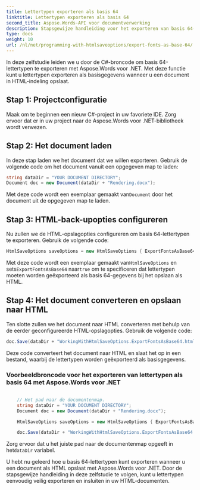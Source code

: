 ```yaml
---
title: Lettertypen exporteren als basis 64
linktitle: Lettertypen exporteren als basis 64
second_title: Aspose.Words-API voor documentverwerking
description: Stapsgewijze handleiding voor het exporteren van basis 64-lettertypen bij het opslaan van een document met Aspose.Words voor .NET.
type: docs
weight: 10
url: /nl/net/programming-with-htmlsaveoptions/export-fonts-as-base-64/
---
```


In deze zelfstudie leiden we u door de C#-broncode om basis 64-lettertypen te exporteren met Aspose.Words voor .NET. Met deze functie kunt u lettertypen exporteren als basisgegevens wanneer u een document in HTML-indeling opslaat.

## Stap 1: Projectconfiguratie

Maak om te beginnen een nieuw C#-project in uw favoriete IDE. Zorg ervoor dat er in uw project naar de Aspose.Words voor .NET-bibliotheek wordt verwezen.

## Stap 2: Het document laden

In deze stap laden we het document dat we willen exporteren. Gebruik de volgende code om het document vanuit een opgegeven map te laden:

```csharp
string dataDir = "YOUR DOCUMENT DIRECTORY";
Document doc = new Document(dataDir + "Rendering.docx");
```

 Met deze code wordt een exemplaar gemaakt van`Document` door het document uit de opgegeven map te laden.

## Stap 3: HTML-back-upopties configureren

Nu zullen we de HTML-opslagopties configureren om basis 64-lettertypen te exporteren. Gebruik de volgende code:

```csharp
HtmlSaveOptions saveOptions = new HtmlSaveOptions { ExportFontsAsBase64 = true };
```

 Met deze code wordt een exemplaar gemaakt van`HtmlSaveOptions` en sets`ExportFontsAsBase64` naar`true` om te specificeren dat lettertypen moeten worden geëxporteerd als basis 64-gegevens bij het opslaan als HTML.

## Stap 4: Het document converteren en opslaan naar HTML

Ten slotte zullen we het document naar HTML converteren met behulp van de eerder geconfigureerde HTML-opslagopties. Gebruik de volgende code:

```csharp
doc.Save(dataDir + "WorkingWithHtmlSaveOptions.ExportFontsAsBase64.html", saveOptions);
```

Deze code converteert het document naar HTML en slaat het op in een bestand, waarbij de lettertypen worden geëxporteerd als basisgegevens.

### Voorbeeldbroncode voor het exporteren van lettertypen als basis 64 met Aspose.Words voor .NET

```csharp

	// Het pad naar de documentenmap.
	string dataDir = "YOUR DOCUMENT DIRECTORY";
	Document doc = new Document(dataDir + "Rendering.docx");

	HtmlSaveOptions saveOptions = new HtmlSaveOptions { ExportFontsAsBase64 = true };

	doc.Save(dataDir + "WorkingWithHtmlSaveOptions.ExportFontsAsBase64.html", saveOptions);

```

 Zorg ervoor dat u het juiste pad naar de documentenmap opgeeft in het`dataDir` variabel.

U hebt nu geleerd hoe u basis 64-lettertypen kunt exporteren wanneer u een document als HTML opslaat met Aspose.Words voor .NET. Door de stapsgewijze handleiding in deze zelfstudie te volgen, kunt u lettertypen eenvoudig veilig exporteren en insluiten in uw HTML-documenten.